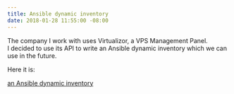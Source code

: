 ```yaml
---
title: Ansible dynamic inventory
date: 2018-01-28 11:55:00 -08:00
---
```


The company I work with uses Virtualizor,  a VPS Management Panel.  
I decided to use its API to write an Ansible dynamic inventory which we can use in the future.

Here it is:

[an Ansible dynamic inventory]()


 